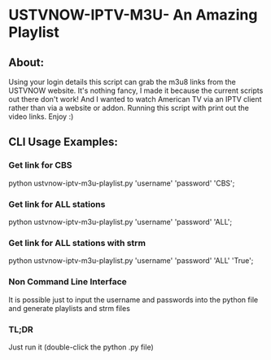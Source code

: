 # USTVNOW-IPTV-M3U- An Amazing Playlist


## About:
Using your login details this script can grab the m3u8 links from the USTVNOW website. It's nothing fancy, I made it because the current scripts out there don't work! And I wanted to watch American TV via an IPTV client rather than via a website or addon. Running this script with print out the video links. Enjoy :)


## CLI Usage Examples:


### Get link for CBS


python ustvnow-iptv-m3u-playlist.py 'username' 'password' 'CBS';


### Get link for ALL stations


python ustvnow-iptv-m3u-playlist.py 'username' 'password' 'ALL';

### Get link for ALL stations with strm


python ustvnow-iptv-m3u-playlist.py 'username' 'password' 'ALL' 'True';


### Non Command Line Interface


It is possible just to input the username and passwords into the python file and generate playlists and strm files

### TL;DR


Just run it (double-click the python .py file)
